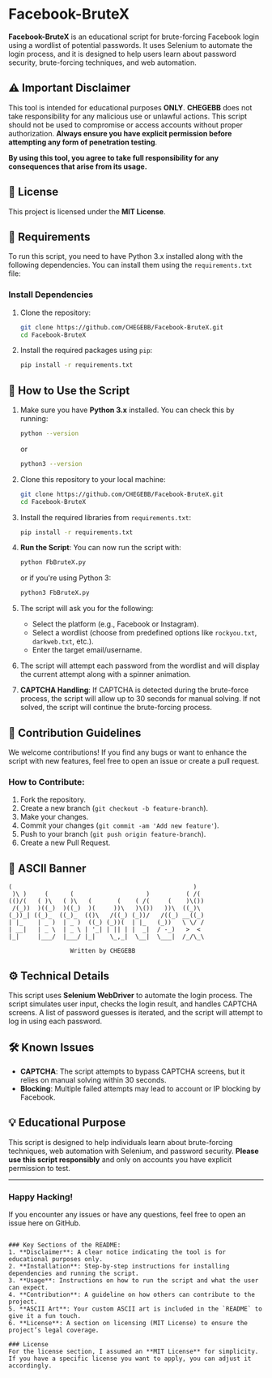 
# Facebook-BruteX

**Facebook-BruteX** is an educational script for brute-forcing Facebook login using a wordlist of potential passwords. It uses Selenium to automate the login process, and it is designed to help users learn about password security, brute-forcing techniques, and web automation.

## ⚠️ **Important Disclaimer**
This tool is intended for educational purposes **ONLY**. **CHEGEBB** does not take responsibility for any malicious use or unlawful actions. This script should not be used to compromise or access accounts without proper authorization. **Always ensure you have explicit permission before attempting any form of penetration testing**.

**By using this tool, you agree to take full responsibility for any consequences that arise from its usage.**

## 📜 **License**
This project is licensed under the **MIT License**.

## 🔧 **Requirements**

To run this script, you need to have Python 3.x installed along with the following dependencies. You can install them using the `requirements.txt` file:

### Install Dependencies

1. Clone the repository:
   ```bash
   git clone https://github.com/CHEGEBB/Facebook-BruteX.git
   cd Facebook-BruteX
   ```

2. Install the required packages using `pip`:
   ```bash
   pip install -r requirements.txt
   ```

## 📝 **How to Use the Script**

1. Make sure you have **Python 3.x** installed. You can check this by running:
   ```bash
   python --version
   ```
   or
   ```bash
   python3 --version
   ```

2. Clone this repository to your local machine:
   ```bash
   git clone https://github.com/CHEGEBB/Facebook-BruteX.git
   cd Facebook-BruteX
   ```

3. Install the required libraries from `requirements.txt`:
   ```bash
   pip install -r requirements.txt
   ```

4. **Run the Script**:
   You can now run the script with:
   ```bash
   python FbBruteX.py
   ```
   or if you're using Python 3:
   ```bash
   python3 FbBruteX.py
   ```

5. The script will ask you for the following:
   - Select the platform (e.g., Facebook or Instagram).
   - Select a wordlist (choose from predefined options like `rockyou.txt`, `darkweb.txt`, etc.).
   - Enter the target email/username.

6. The script will attempt each password from the wordlist and will display the current attempt along with a spinner animation.

7. **CAPTCHA Handling**: If CAPTCHA is detected during the brute-force process, the script will allow up to 30 seconds for manual solving. If not solved, the script will continue the brute-forcing process.

## 🚀 **Contribution Guidelines**

We welcome contributions! If you find any bugs or want to enhance the script with new features, feel free to open an issue or create a pull request.

### How to Contribute:

1. Fork the repository.
2. Create a new branch (`git checkout -b feature-branch`).
3. Make your changes.
4. Commit your changes (`git commit -am 'Add new feature'`).
5. Push to your branch (`git push origin feature-branch`).
6. Create a new Pull Request.

## 🎨 **ASCII Banner**


```
(                                                  )  
 )\ )     (      (                    )          ( /(  
(()/(   ( )\   ( )\   (       (    ( /(     (    )\()) 
 /(_))  )((_)  )((_)  )(     ))\   )\())   ))\  ((_)\  
(_))_| ((_)_  ((_)_  (()\   /((_) (_))/   /((_) __((_) 
| |_    | _ )  | _ )  ((_) (_))(  | |_   (_))   \ \/ / 
| __|   | _ \  | _ \ | '_| | || | |  _|  / -_)   >  <  
|_|     |___/  |___/ |_|    \_,_|  \__|  \___|  /_/\_\ 
                                                      
                 Written by CHEGEBB
```

## ⚙️ **Technical Details**

This script uses **Selenium WebDriver** to automate the login process. The script simulates user input, checks the login result, and handles CAPTCHA screens. A list of password guesses is iterated, and the script will attempt to log in using each password.

## 🛠 **Known Issues**
- **CAPTCHA**: The script attempts to bypass CAPTCHA screens, but it relies on manual solving within 30 seconds.
- **Blocking**: Multiple failed attempts may lead to account or IP blocking by Facebook.

## 💡 **Educational Purpose**

This script is designed to help individuals learn about brute-forcing techniques, web automation with Selenium, and password security. **Please use this script responsibly** and only on accounts you have explicit permission to test.

---

### **Happy Hacking!**

If you encounter any issues or have any questions, feel free to open an issue here on GitHub.

```

### Key Sections of the README:
1. **Disclaimer**: A clear notice indicating the tool is for educational purposes only.
2. **Installation**: Step-by-step instructions for installing dependencies and running the script.
3. **Usage**: Instructions on how to run the script and what the user can expect.
4. **Contribution**: A guideline on how others can contribute to the project.
5. **ASCII Art**: Your custom ASCII art is included in the `README` to give it a fun touch.
6. **License**: A section on licensing (MIT License) to ensure the project’s legal coverage.

### License
For the license section, I assumed an **MIT License** for simplicity. If you have a specific license you want to apply, you can adjust it accordingly.
